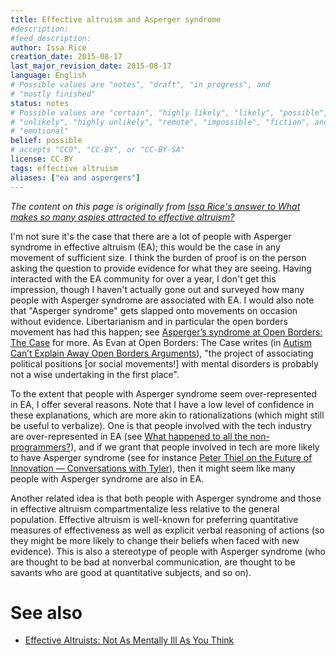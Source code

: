 ```yaml
---
title: Effective altruism and Asperger syndrome
#description: 
#feed_description: 
author: Issa Rice
creation_date: 2015-08-17
last_major_revision_date: 2015-08-17
language: English
# Possible values are "notes", "draft", "in progress", and
# "mostly finished"
status: notes
# Possible values are "certain", "highly likely", "likely", "possible",
# "unlikely", "highly unlikely", "remote", "impossible", "fiction", and
# "emotional"
belief: possible
# accepts "CC0", "CC-BY", or "CC-BY-SA"
license: CC-BY
tags: effective altruism
aliases: ["ea and aspergers"]
---
```


*The content on this page is originally from [Issa Rice's answer to What makes so many aspies attracted to effective altruism?](https://www.quora.com/What-makes-so-many-aspies-attracted-to-effective-altruism/answer/Issa-Rice)*

I'm not sure it's the case that there are a
lot of people with Asperger syndrome in effective altruism (EA); this
would be the case in any movement of sufficient size. I think the burden
of proof is on the person asking the question to provide evidence for
what they are seeing. Having interacted with the EA community for over a
year, I don't get this impression, though I haven't actually gone out
and surveyed how many people with Asperger syndrome are associated with
EA. I would also note that "Asperger syndrome" gets slapped onto
movements on occasion without evidence. Libertarianism and in particular
the open borders movement has had this happen; see [Asperger’s syndrome at Open Borders: The
Case](http://openborders.info/aspergers-syndrome/) for more. As
Evan at Open Borders: The Case writes (in [Autism Can’t Explain Away Open Borders
Arguments](http://openborders.info/blog/autism-cant-explain-away-open-borders-arguments/)),
"the project of associating political positions \[or social movements!\]
with mental disorders is probably not a wise undertaking in the first
place".

To the extent that people with Asperger syndrome seem over-represented
in EA, I offer several reasons. Note that I have a low level of
confidence in these explanations, which are more akin to
rationalizations (which might still be useful to verbalize). One is that
people involved with the tech industry are over-represented in EA (see
[What happened to all the
non-programmers?](http://www.benkuhn.net/nonprog)), and if we
grant that people involved in tech are more likely to have Asperger
syndrome (see for instance [Peter Thiel on
the Future of Innovation — Conversations with
Tyler](https://medium.com/conversations-with-tyler/peter-thiel-on-the-future-of-innovation-77628a43c0dd)),
then it might seem like many people with Asperger syndrome are also in
EA.

Another related idea is that both people with Asperger syndrome and
those in effective altruism compartmentalize less relative to the
general population. Effective altruism is well-known for preferring
quantitative measures of effectiveness as well as explicit verbal
reasoning of actions (so they might be more likely to change their
beliefs when faced with new evidence). This is also a stereotype of
people with Asperger syndrome (who are thought to be bad at nonverbal
communication, are thought to be savants who are good at quantitative
subjects, and so on).

# See also

- [Effective Altruists: Not As Mentally Ill As You Think](http://slatestarcodex.com/2015/03/06/effective-altruists-not-as-mentally-ill-as-you-think/)
